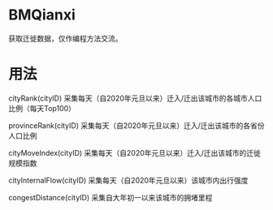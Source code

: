 # BMQianxi
获取迁徙数据，仅作编程方法交流。

# 用法
cityRank(cityID)
采集每天（自2020年元旦以来）迁入/迁出该城市的各城市人口比例（每天Top100）

provinceRank(cityID)
采集每天（自2020年元旦以来）迁入/迁出该城市的各省份人口比例

cityMoveIndex(cityID)
采集每天（自2020年元旦以来）迁入/迁出该城市的迁徙规模指数

cityInternalFlow(cityID)
采集每天（自2020年元旦以来）该城市内出行强度

congestDistance(cityID)
采集自大年初一以来该城市的拥堵里程

